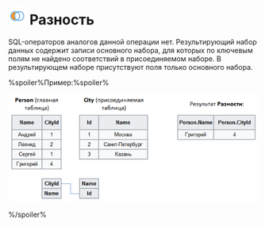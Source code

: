 # ![Разность](../../../media/app/processors/transformation/joins-07.svg) Разность

SQL-операторов аналогов данной операции нет. Результирующий набор данных содержит записи основного набора, для которых по ключевым полям не найдено соответствий в присоединяемом наборе. В результирующем наборе присутствуют поля только основного набора.

%spoiler%Пример:%spoiler%

![](./distinct-1.png)

%/spoiler%